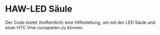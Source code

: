 # HAW-LED Säule

Der Code bietet (hoffentlich) eine Hilfestellung, um mit der LED Säule und einer HTC Vive rumspielen zu können. 
